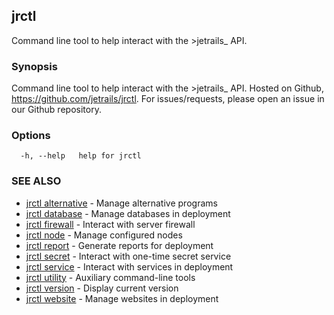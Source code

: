 ## jrctl

Command line tool to help interact with the >jetrails_ API.

### Synopsis

Command line tool to help interact with the >jetrails_ API. Hosted on Github,
https://github.com/jetrails/jrctl. For issues/requests, please open an issue in
our Github repository.

### Options

```
  -h, --help   help for jrctl
```

### SEE ALSO

* [jrctl alternative](jrctl_alternative.md)	 - Manage alternative programs
* [jrctl database](jrctl_database.md)	 - Manage databases in deployment
* [jrctl firewall](jrctl_firewall.md)	 - Interact with server firewall
* [jrctl node](jrctl_node.md)	 - Manage configured nodes
* [jrctl report](jrctl_report.md)	 - Generate reports for deployment
* [jrctl secret](jrctl_secret.md)	 - Interact with one-time secret service
* [jrctl service](jrctl_service.md)	 - Interact with services in deployment
* [jrctl utility](jrctl_utility.md)	 - Auxiliary command-line tools
* [jrctl version](jrctl_version.md)	 - Display current version
* [jrctl website](jrctl_website.md)	 - Manage websites in deployment

